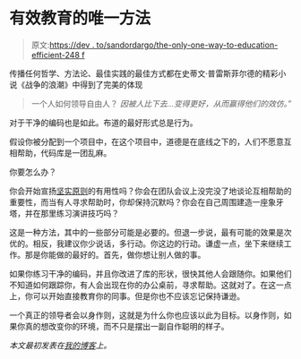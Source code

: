 # 有效教育的唯一方法

> 原文:[https://dev . to/sandordargo/the-only-one-way-to-education-efficient-248 f](https://dev.to/sandordargo/the-only-one-way-to-educate-efficiently-248f)

传播任何哲学、方法论、最佳实践的最佳方式都在史蒂文·普雷斯菲尔德的精彩小说《战争的浪潮》中得到了完美的体现

> 一个人如何领导自由人？
> *因被人比下去...变得更好，从而赢得他们的效仿。”*

对于干净的编码也是如此。布道的最好形式总是行为。

假设你被分配到一个项目中，在这个项目中，道德是在底线之下的，人们不愿意互相帮助，代码库是一团乱麻。

你要怎么办？

你会开始宣扬[坚实原则](https://en.wikipedia.org/wiki/SOLID_(object-oriented_design))的有用性吗？你会在团队会议上没完没了地谈论互相帮助的重要性，而当有人寻求帮助时，你却保持沉默吗？你会在自己周围建造一座象牙塔，并在那里练习演讲技巧吗？

这是一种方法，其中的一些部分可能是必要的。但退一步说，最有可能的效果是次优的。相反，我建议你少说话，多行动。你这边的行动。谦虚一点，坐下来继续工作。那是你能做的最好的。首先，做你想让别人做的事。

如果你练习干净的编码，并且你改进了库的形状，很快其他人会跟随你。如果他们不知道如何跟踪你，有人会出现在你的办公桌前，寻求帮助。这就对了。在这一点上，你可以开始直接教育你的同事。但是你也不应该忘记保持谦逊。

一个真正的领导者会以身作则，这就是为什么你也应该以此为目标。以身作则，如果你真的想改变你的环境，而不只是摆出一副自作聪明的样子。

*本文最初发表在[我的博客](http://sandordargo.com/blog/2018/05/15/the-only-true-way-educate)上。*